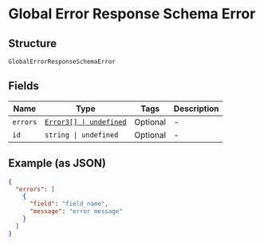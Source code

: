 
# Global Error Response Schema Error

## Structure

`GlobalErrorResponseSchemaError`

## Fields

| Name | Type | Tags | Description |
|  --- | --- | --- | --- |
| `errors` | [`Error3[] \| undefined`](../../doc/models/error-3.md) | Optional | - |
| `id` | `string \| undefined` | Optional | - |

## Example (as JSON)

```json
{
  "errors": [
    {
      "field": "field_name",
      "message": "error message"
    }
  ]
}
```

